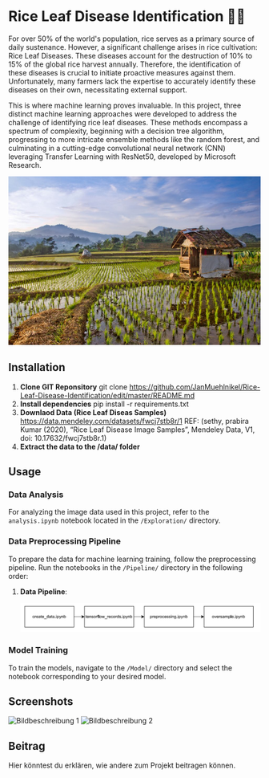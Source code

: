 # Rice Leaf Disease Identification 🌾🚀

For over 50% of the world's population, rice serves as a primary source of daily sustenance. However, a significant challenge arises in rice cultivation: Rice Leaf Diseases. These diseases account for the destruction of 10% to 15% of the global rice harvest annually. Therefore, the identification of these diseases is crucial to initiate proactive measures against them. Unfortunately, many farmers lack the expertise to accurately identify these diseases on their own, necessitating external support.

This is where machine learning proves invaluable. In this project, three distinct machine learning approaches were developed to address the challenge of identifying rice leaf diseases. These methods encompass a spectrum of complexity, beginning with a decision tree algorithm, progressing to more intricate ensemble methods like the random forest, and culminating in a cutting-edge convolutional neural network (CNN) leveraging Transfer Learning with ResNet50, developed by Microsoft Research.

![Rice Farm](./img/farm.jpg)


## Installation

1. **Clone GIT Reponsitory**
   git clone https://github.com/JanMuehlnikel/Rice-Leaf-Disease-Identification/edit/master/README.md
2. **Install dependencies**
   pip install -r requirements.txt
3. **Downlaod Data (Rice Leaf Diseas Samples)**
   https://data.mendeley.com/datasets/fwcj7stb8r/1 REF: (sethy, prabira Kumar (2020), “Rice Leaf Disease Image Samples”, Mendeley Data, V1, doi: 10.17632/fwcj7stb8r.1)
4. **Extract the data to the /data/ folder**


## Usage

### Data Analysis
For analyzing the image data used in this project, refer to the `analysis.ipynb` notebook located in the `/Exploration/` directory.

### Data Preprocessing Pipeline
To prepare the data for machine learning training, follow the preprocessing pipeline. Run the notebooks in the `/Pipeline/` directory in the following order:

1. **Data Pipeline**:

   <img src="./img/usage.png" alt="Data Pipeline" width="750"/>

### Model Training
To train the models, navigate to the `/Model/` directory and select the notebook corresponding to your desired model.

## Screenshots

![Bildbeschreibung 1](./bilder/bild1.png)
![Bildbeschreibung 2](./bilder/bild2.png)

## Beitrag

Hier könntest du erklären, wie andere zum Projekt beitragen können.

